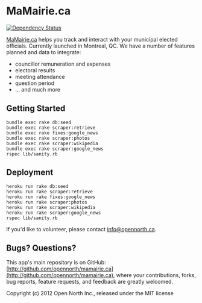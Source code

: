 # MaMairie.ca

[![Dependency Status](https://gemnasium.com/opennorth/mamairie.ca.png)](https://gemnasium.com/opennorth/mamairie.ca)

[MaMairie.ca](http://mamairie.ca/) helps you track and interact with your municipal elected officials. Currently launched in Montreal, QC. We have a number of features planned and data to integrate:

* councillor remuneration and expenses
* electoral results
* meeting attendance
* question period
* ... and much more

## Getting Started

    bundle exec rake db:seed
    bundle exec rake scraper:retrieve
    bundle exec rake fixes:google_news
    bundle exec rake scraper:photos
    bundle exec rake scraper:wikipedia
    bundle exec rake scraper:google_news
    rspec lib/sanity.rb

## Deployment

    heroku run rake db:seed
    heroku run rake scraper:retrieve
    heroku run rake fixes:google_news
    heroku run rake scraper:photos
    heroku run rake scraper:wikipedia
    heroku run rake scraper:google_news
    rspec lib/sanity.rb

If you'd like to volunteer, please contact [info@opennorth.ca](mailto:info@opennorth.ca).

## Bugs? Questions?

This app's main repository is on GitHub: [http://github.com/opennorth/mamairie.ca](http://github.com/opennorth/mamairie.ca), where your contributions, forks, bug reports, feature requests, and feedback are greatly welcomed.

Copyright (c) 2012 Open North Inc., released under the MIT license
